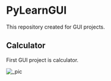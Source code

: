 # PyLearnGUI

This repository created for GUI projects.

## Calculator

First GUI project is calculator.

![_pic](https://user-images.githubusercontent.com/43343453/215558089-3059e28b-5700-40b5-8d01-3141769ecf19.png)
